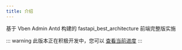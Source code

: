 ```yaml
---
title: 介绍
---
```


基于 Vben Admin Antd 构建的 fastapi_best_architecture 前端完整版实施

::: warning
此版本正在积极开发中，您可以 [查看当前进度](./process.md)
:::
